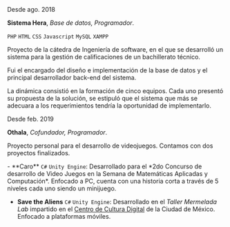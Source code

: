 <div class="row2">
<div class="col4">Desde ago. 2018</div>
<div class="col5">

**Sistema Hera**, *Base de datos, Programador*.

<code class="code-aparte">PHP</code>
<code class="code-aparte">HTML</code>
<code class="code-aparte">CSS</code>
<code class="code-aparte">Javascript</code>
<code class="code-aparte">MySQL</code>
<code class="code-aparte">XAMPP</code>

<p>

Proyecto de la cátedra de Ingeniería de software, en el que se desarrolló un sistema para la gestión de calificaciones de un bachillerato técnico.

Fui el encargado del diseño e implementación de la base de datos y el principal desarrollador back-end del sistema.

La dinámica consistió en la formación de cinco equipos. Cada uno presentó su propuesta de la solución, se estipuló que el sistema que más se adecuara a los requerimientos tendría la oportunidad de implementarlo.

</p>
</div>
</div>

<div class="row2">
<div class="col4">Desde feb. 2019</div>
<div class="col5">

**Othala**, *Cofundador, Programador*.

Proyecto personal para el desarrollo de videojuegos.
Contamos con dos proyectos finalizados.

<p>
- **Caro** <code class="code-aparte">C#</code> <code class="code-aparte">Unity Engine</code>: Desarrollado para el *2do Concurso de desarrollo de Video Juegos en la Semana de Matemáticas Aplicadas y Computación*. Enfocado a PC, cuenta con una historia corta a través de 5 niveles cada uno siendo un minijuego.

- **Save the Aliens** <code class="code-aparte">C#</code> <code class="code-aparte">Unity Engine</code>: Desarrollado en el *Taller Mermelada Lab* impartido en el [Centro de Cultura Digital](https://centroculturadigital.mx/) de la Ciudad de México. Enfocado a plataformas móviles.
</p>
</div>
</div>
